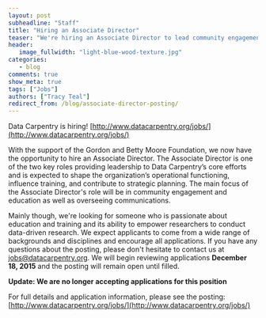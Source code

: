 ```yaml
---
layout: post
subheadline: "Staff"
title: "Hiring an Associate Director"
teaser: "We're hiring an Associate Director to lead community engagement and education efforts"
header:
   image_fullwidth: "light-blue-wood-texture.jpg"
categories:
   - blog
comments: true
show_meta: true
tags: ["Jobs"]
authors: ["Tracy Teal"]
redirect_from: /blog/associate-director-posting/
---
```




Data Carpentry is hiring! [http://www.datacarpentry.org/jobs/](http://www.datacarpentry.org/jobs/)

With the support of the Gordon and Betty Moore Foundation, we now have the opportunity to hire an Associate Director. The Associate Director is one of the two key roles providing leadership to Data Carpentry’s core efforts and is expected to shape the organization’s operational functioning, influence training, and contribute to strategic planning. The main focus of the Associate Director's role will be in community engagement and education as well as overseeing communications.

Mainly though, we're looking for someone who
is passionate about education and training and its ability to empower researchers to conduct data-driven research. We expect applicants to come from a wide range of backgrounds and disciplines and encourage all applications. If you have any questions about the posting, please don't hesitate to contact us at [jobs@datacarpentry.org](mailto:jobs@datacarpentry.org).  We will begin reviewing applications **December 18, 2015** and the posting will remain open until filled.

**Update: We are no longer accepting applications for this position**

For full details and application information, please see the posting:  
 [http://www.datacarpentry.org/jobs/](http://www.datacarpentry.org/jobs/)
